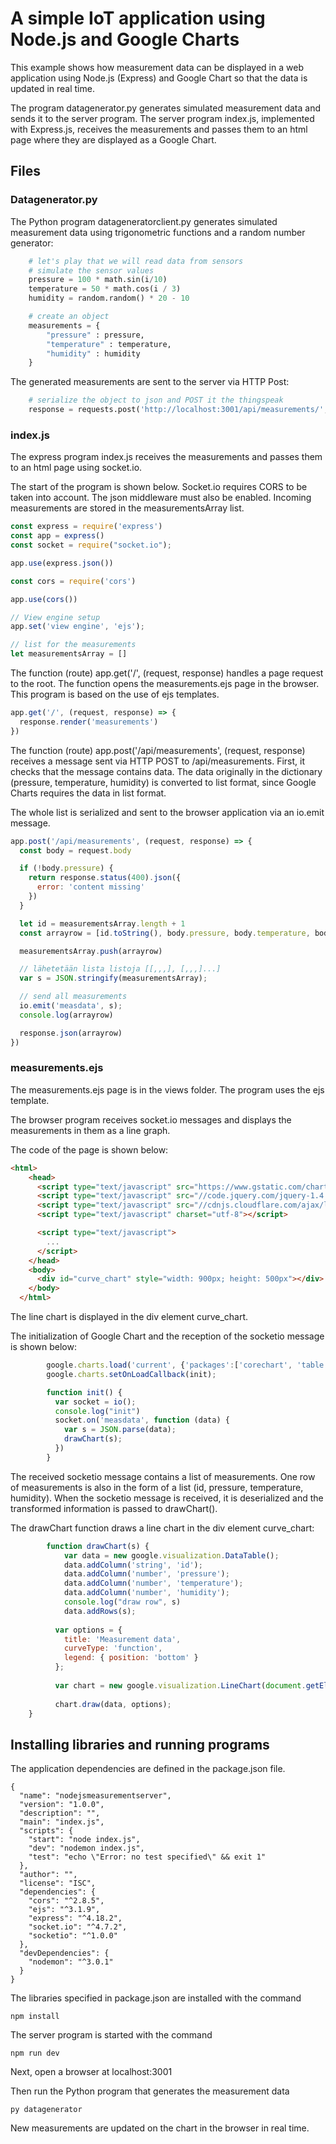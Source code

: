 # A simple IoT application using Node.js and Google Charts

This example shows how measurement data can be displayed in a web application using Node.js (Express) and Google Chart so that the data is updated in real time.

The program datagenerator.py generates simulated measurement data and sends it to the server program. The server program index.js, implemented with Express.js, receives the measurements and passes them to an html page where they are displayed as a Google Chart.

## Files

### Datagenerator.py

The Python program datageneratorclient.py generates simulated measurement data using trigonometric functions and a random number generator:

```python
    # let's play that we will read data from sensors
    # simulate the sensor values
    pressure = 100 * math.sin(i/10)
    temperature = 50 * math.cos(i / 3)
    humidity = random.random() * 20 - 10

    # create an object
    measurements = { 
        "pressure" : pressure,
        "temperature" : temperature,
        "humidity" : humidity
    }
```

The generated measurements are sent to the server via HTTP Post:

```python
    # serialize the object to json and POST it the thingspeak
    response = requests.post('http://localhost:3001/api/measurements/', json=measurement)
```

### index.js

The express program index.js receives the measurements and passes them to an html page using socket.io.

The start of the program is shown below. Socket.io requires CORS to be taken into account. The json middleware must also be enabled. Incoming measurements are stored in the measurementsArray list.

```javascript
const express = require('express')
const app = express()
const socket = require("socket.io");

app.use(express.json())

const cors = require('cors')

app.use(cors())

// View engine setup
app.set('view engine', 'ejs');

// list for the measurements
let measurementsArray = []
```

The function (route) app.get('/', (request, response) handles a page request to the root. The function opens the measurements.ejs page in the browser. This program is based on the use of ejs templates.

```javascript
app.get('/', (request, response) => {
  response.render('measurements')
})
```

The function (route) app.post('/api/measurements', (request, response) receives a message sent via HTTP POST to /api/measurements. First, it checks that the message contains data. The data originally in the dictionary (pressure, temperature, humidity) is converted to list format, since Google Charts requires the data in list format.

The whole list is serialized and sent to the browser application via an io.emit message.

```javascript
app.post('/api/measurements', (request, response) => {
  const body = request.body

  if (!body.pressure) {
    return response.status(400).json({ 
      error: 'content missing' 
    })
  }

  let id = measurementsArray.length + 1
  const arrayrow = [id.toString(), body.pressure, body.temperature, body.humidity]

  measurementsArray.push(arrayrow)

  // lähetetään lista listoja [[,,,], [,,,]...]
  var s = JSON.stringify(measurementsArray);

  // send all measurements
  io.emit('measdata', s);
  console.log(arrayrow)

  response.json(arrayrow)
})  
```

### measurements.ejs

The measurements.ejs page is in the views folder. The program uses the ejs template.

The browser program receives socket.io messages and displays the measurements in them as a line graph.

The code of the page is shown below:

```html
<html>
    <head>
      <script type="text/javascript" src="https://www.gstatic.com/charts/loader.js"></script>
      <script type="text/javascript" src="//code.jquery.com/jquery-1.4.2.min.js"></script>
      <script type="text/javascript" src="//cdnjs.cloudflare.com/ajax/libs/socket.io/4.4.0/socket.io.min.js"></script>
      <script type="text/javascript" charset="utf-8"></script>    

      <script type="text/javascript">
        ...
      </script>
    </head>
    <body>
      <div id="curve_chart" style="width: 900px; height: 500px"></div>
    </body>
  </html>
```

The line chart is displayed in the div element curve_chart.

The initialization of Google Chart and the reception of the socketio message is shown below:

```javascript
        google.charts.load('current', {'packages':['corechart', 'table']});
        google.charts.setOnLoadCallback(init);

        function init() {
          var socket = io();
          console.log("init")
          socket.on('measdata', function (data) {
            var s = JSON.parse(data);
            drawChart(s);
          })
        }
```

The received socketio message contains a list of measurements. One row of measurements is also in the form of a list (id, pressure, temperature, humidity). When the socketio message is received, it is deserialized and the transformed information is passed to drawChart().

The drawChart function draws a line chart in the div element curve_chart:

```javascript
        function drawChart(s) {
            var data = new google.visualization.DataTable();
            data.addColumn('string', 'id');
            data.addColumn('number', 'pressure');
            data.addColumn('number', 'temperature');
            data.addColumn('number', 'humidity');
            console.log("draw row", s)
            data.addRows(s);
  
          var options = {
            title: 'Measurement data',
            curveType: 'function',
            legend: { position: 'bottom' }
          };
  
          var chart = new google.visualization.LineChart(document.getElementById('curve_chart'));
  
          chart.draw(data, options);
    }
```

## Installing libraries and running programs

The application dependencies are defined in the package.json file. 

```
{
  "name": "nodejsmeasurementserver",
  "version": "1.0.0",
  "description": "",
  "main": "index.js",
  "scripts": {
    "start": "node index.js",
    "dev": "nodemon index.js",
    "test": "echo \"Error: no test specified\" && exit 1"
  },
  "author": "",
  "license": "ISC",
  "dependencies": {
    "cors": "^2.8.5",
    "ejs": "^3.1.9",
    "express": "^4.18.2",
    "socket.io": "^4.7.2",
    "socketio": "^1.0.0"
  },
  "devDependencies": {
    "nodemon": "^3.0.1"
  }
}
```

The libraries specified in package.json are installed with the command
```
npm install
```

The server program is started with the command
```
npm run dev
```

Next, open a browser at localhost:3001

Then run the Python program that generates the measurement data
```
py datagenerator
```

New measurements are updated on the chart in the browser in real time.
